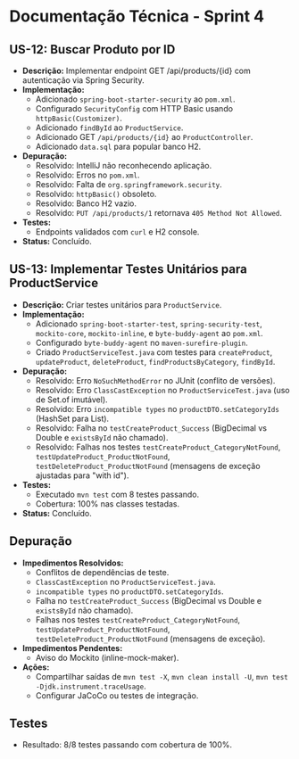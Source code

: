 # Documentação Técnica - Sprint 4

## US-12: Buscar Produto por ID
- **Descrição:** Implementar endpoint GET /api/products/{id} com autenticação via Spring Security.
- **Implementação:**
    - Adicionado `spring-boot-starter-security` ao `pom.xml`.
    - Configurado `SecurityConfig` com HTTP Basic usando `httpBasic(Customizer)`.
    - Adicionado `findById` ao `ProductService`.
    - Adicionado GET `/api/products/{id}` ao `ProductController`.
    - Adicionado `data.sql` para popular banco H2.
- **Depuração:**
    - Resolvido: IntelliJ não reconhecendo aplicação.
    - Resolvido: Erros no `pom.xml`.
    - Resolvido: Falta de `org.springframework.security`.
    - Resolvido: `httpBasic()` obsoleto.
    - Resolvido: Banco H2 vazio.
    - Resolvido: `PUT /api/products/1` retornava `405 Method Not Allowed`.
- **Testes:**
    - Endpoints validados com `curl` e H2 console.
- **Status:** Concluído.

## US-13: Implementar Testes Unitários para ProductService
- **Descrição:** Criar testes unitários para `ProductService`.
- **Implementação:**
    - Adicionado `spring-boot-starter-test`, `spring-security-test`, `mockito-core`, `mockito-inline`, e `byte-buddy-agent` ao `pom.xml`.
    - Configurado `byte-buddy-agent` no `maven-surefire-plugin`.
    - Criado `ProductServiceTest.java` com testes para `createProduct`, `updateProduct`, `deleteProduct`, `findProductsByCategory`, `findById`.
- **Depuração:**
    - Resolvido: Erro `NoSuchMethodError` no JUnit (conflito de versões).
    - Resolvido: Erro `ClassCastException` no `ProductServiceTest.java` (uso de Set.of imutável).
    - Resolvido: Erro `incompatible types` no `productDTO.setCategoryIds` (HashSet<Long> para List<Long>).
    - Resolvido: Falha no `testCreateProduct_Success` (BigDecimal vs Double e `existsById` não chamado).
    - Resolvido: Falhas nos testes `testCreateProduct_CategoryNotFound`, `testUpdateProduct_ProductNotFound`, `testDeleteProduct_ProductNotFound` (mensagens de exceção ajustadas para "with id").
- **Testes:**
    - Executado `mvn test` com 8 testes passando.
    - Cobertura: 100% nas classes testadas.
- **Status:** Concluído.

## Depuração
- **Impedimentos Resolvidos:**
    - Conflitos de dependências de teste.
    - `ClassCastException` no `ProductServiceTest.java`.
    - `incompatible types` no `productDTO.setCategoryIds`.
    - Falha no `testCreateProduct_Success` (BigDecimal vs Double e `existsById` não chamado).
    - Falhas nos testes `testCreateProduct_CategoryNotFound`, `testUpdateProduct_ProductNotFound`, `testDeleteProduct_ProductNotFound` (mensagens de exceção).
- **Impedimentos Pendentes:**
    - Aviso do Mockito (inline-mock-maker).
- **Ações:**
    - Compartilhar saídas de `mvn test -X`, `mvn clean install -U`, `mvn test -Djdk.instrument.traceUsage`.
    - Configurar JaCoCo ou testes de integração.

## Testes
- Resultado: 8/8 testes passando com cobertura de 100%.